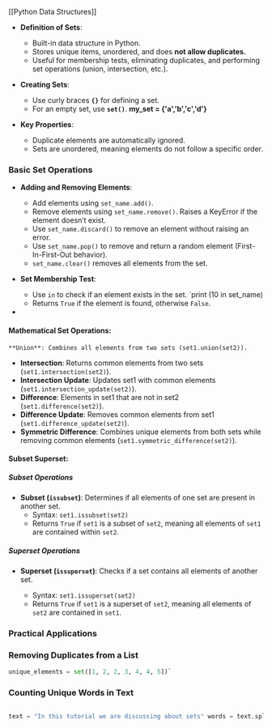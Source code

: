 [[Python Data Structures]]

- **Definition of Sets**:
    
    - Built-in data structure in Python.
    - Stores unique items, unordered, and does **not allow duplicates.**
    - Useful for membership tests, eliminating duplicates, and performing set operations (union, intersection, etc.).
- **Creating Sets**:
    
    - Use curly braces **`{}`** for defining a set.
    - For an empty set, use **`set()`**.
	    **my_set = {'a','b','c','d'}**
- **Key Properties**:
    
    - Duplicate elements are automatically ignored.
    - Sets are unordered, meaning elements do not follow a specific order.
### **Basic Set Operations**
- **Adding and Removing Elements**:
    
    - Add elements using `set_name.add()`.
    - Remove elements using `set_name.remove()`. Raises a KeyError if the element doesn’t exist.
    - Use `set_name.discard()` to remove an element without raising an error.
    - Use `set_name.pop()` to remove and return a random element (First-In-First-Out behavior).
    - `set_name.clear()` removes all elements from the set.
- **Set Membership Test**:
    
    - Use `in` to check if an element exists in the set. 
       `print (10 in set_name)
    - Returns `True` if the element is found, otherwise `False`.
- 
####  **Mathematical Set Operations**:
    
    **Union**: Combines all elements from two sets (set1.union(set2)).
- **Intersection**: Returns common elements from two sets (`set1.intersection(set2)`).
- **Intersection Update**: Updates set1 with common elements (`set1.intersection_update(set2)`).
- **Difference**: Elements in set1 that are not in set2 (`set1.difference(set2)`).
- **Difference Update**: Removes common elements from set1 (`set1.difference_update(set2)`).
- **Symmetric Difference**: Combines unique elements from both sets while removing common elements (`set1.symmetric_difference(set2)`).

####  **Subset Superset**:
##### Subset Operations

- **Subset (`issubset`)**: Determines if all elements of one set are present in another set.
    - Syntax: `set1.issubset(set2)`
    - Returns `True` if `set1` is a subset of `set2`, meaning all elements of `set1` are contained within `set2`.
    
##### Superset Operations

- **Superset (`issuperset`)**: Checks if a set contains all elements of another set.
    
    - Syntax: `set1.issuperset(set2)`
    - Returns `True` if `set1` is a superset of `set2`, meaning all elements of `set2` are contained in `set1`.
### Practical Applications

### Removing Duplicates from a List

```python
unique_elements = set([1, 2, 2, 3, 4, 4, 5])`
```

### Counting Unique Words in Text

```python

text = "In this tutorial we are discussing about sets" words = text.split() unique_words = set(words) word_count = len(unique_words)`
```
